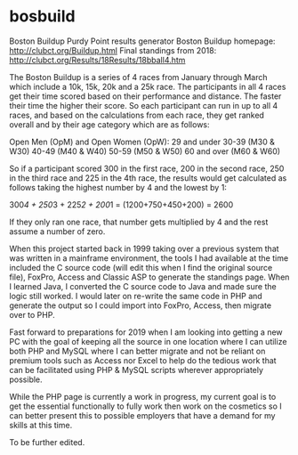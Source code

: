 # bosbuild
Boston Buildup Purdy Point results generator
Boston Buildup homepage: http://clubct.org/Buildup.html
Final standings from 2018: http://clubct.org/Results/18Results/18bball4.htm

The Boston Buildup is a series of 4 races from January through March which include a 10k, 15k, 20k and a 25k race.  The participants in all 4 races get their time scored based on their performance and distance.  The faster their time the higher their score.  So each participant can run in up to all 4 races, and based on the calculations from each race, they get ranked overall and by their age category which are as follows:

Open Men (OpM) and Open Women (OpW): 29 and under
30-39 (M30 & W30)
40-49 (M40 & W40)
50-59 (M50 & W50)
60 and over (M60 & W60)

So if a participant scored 300 in the first race, 200 in the second race, 250 in the third race and 225 in the 4th race, the results would get calculated as follows taking the highest number by 4 and the lowest by 1:

300*4 + 250*3 + 225*2 + 200*1 = (1200+750+450+200) = 2600

If they only ran one race, that number gets multiplied by 4 and the rest assume a number of zero.

When this project started back in 1999 taking over a previous system that was written in a mainframe environment, the tools I had available at the time included the C source code (will edit this when I find the original source file), FoxPro, Access and Classic ASP to generate the standings page.  When I learned Java, I converted the C source code to Java and made sure the logic still worked.  I would later on re-write the same code in PHP and generate the output so I could import into FoxPro, Access, then migrate over to PHP.

Fast forward to preparations for 2019 when I am looking into getting a new PC with the goal of keeping all the source in one location where I can utilize both PHP and MySQL where I can better migrate and not be reliant on premium tools such as Access nor Excel to help do the tedious work that can be facilitated using PHP & MySQL scripts wherever appropriately possible.

While the PHP page is currently a work in progress, my current goal is to get the essential functionally to fully work then work on the cosmetics so I can better present this to possible employers that have a demand for my skills at this time.

To be further edited.
